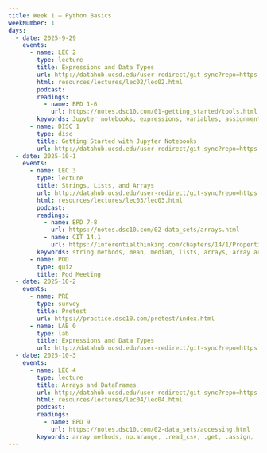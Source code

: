 ```yaml
---
title: Week 1 – Python Basics
weekNumber: 1
days:
  - date: 2025-9-29
    events:
      - name: LEC 2
        type: lecture
        title: Expressions and Data Types
        url: http://datahub.ucsd.edu/user-redirect/git-sync?repo=https://github.com/dsc-courses/dsc10-2025-fa&subPath=resources/lectures/lec02/lec02.ipynb
        html: resources/lectures/lec02/lec02.html
        podcast:
        readings:
          - name: BPD 1-6
            url: https://notes.dsc10.com/01-getting_started/tools.html
        keywords: Jupyter notebooks, expressions, variables, assignment, functions, int, float
      - name: DISC 1
        type: disc
        title: Getting Started with Jupyter Notebooks
        url: http://datahub.ucsd.edu/user-redirect/git-sync?repo=https://github.com/dsc-courses/dsc10-2025-fa&subPath=discussion/disc01/disc01.ipynb
  - date: 2025-10-1
    events:
      - name: LEC 3
        type: lecture
        title: Strings, Lists, and Arrays
        url: http://datahub.ucsd.edu/user-redirect/git-sync?repo=https://github.com/dsc-courses/dsc10-2025-fa&subPath=resources/lectures/lec03/lec03.ipynb
        html: resources/lectures/lec03/lec03.html
        podcast:
        readings:
          - name: BPD 7-8
            url: https://notes.dsc10.com/02-data_sets/arrays.html
          - name: CIT 14.1
            url: https://inferentialthinking.com/chapters/14/1/Properties_of_the_Mean.html
        keywords: string methods, mean, median, lists, arrays, array arithmetic
      - name: POD
        type: quiz
        title: Pod Meeting
  - date: 2025-10-2
    events:
      - name: PRE
        type: survey
        title: Pretest
        url: https://practice.dsc10.com/pretest/index.html
      - name: LAB 0
        type: lab
        title: Expressions and Data Types
        url: http://datahub.ucsd.edu/user-redirect/git-sync?repo=https://github.com/dsc-courses/dsc10-2025-fa&subPath=labs/lab0/lab0.ipynb
  - date: 2025-10-3
    events:
      - name: LEC 4
        type: lecture
        title: Arrays and DataFrames
        url: http://datahub.ucsd.edu/user-redirect/git-sync?repo=https://github.com/dsc-courses/dsc10-2025-fa&subPath=resources/lectures/lec04/lec04.ipynb
        html: resources/lectures/lec04/lec04.html
        podcast:
        readings:
          - name: BPD 9
            url: https://notes.dsc10.com/02-data_sets/accessing.html
        keywords: array methods, np.arange, .read_csv, .get, .assign, .sort_values, .iloc, .loc, index
---
```

